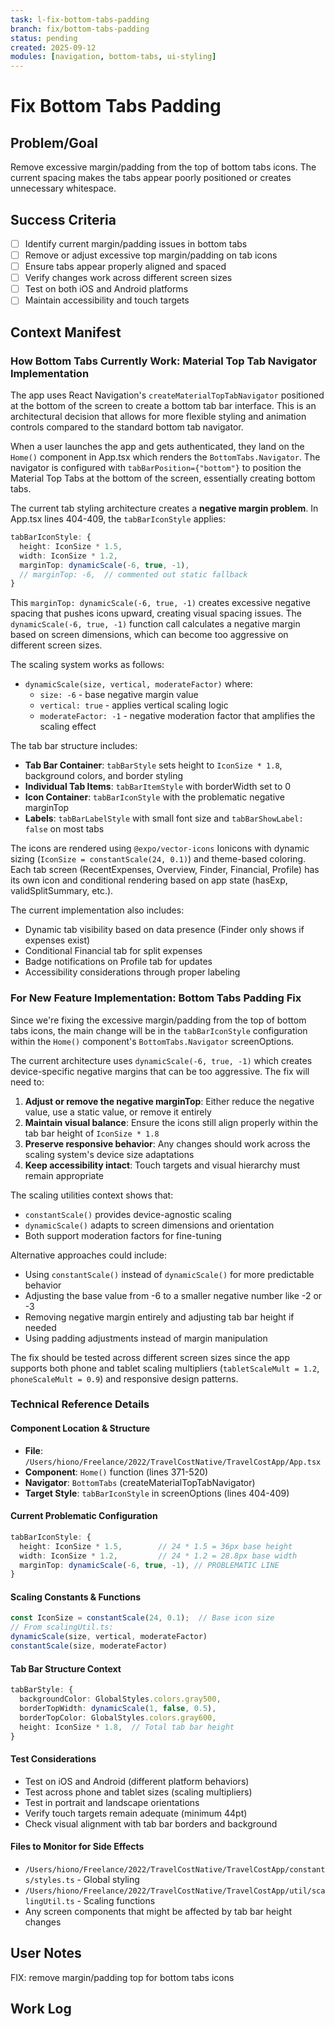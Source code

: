 ```yaml
---
task: l-fix-bottom-tabs-padding
branch: fix/bottom-tabs-padding
status: pending
created: 2025-09-12
modules: [navigation, bottom-tabs, ui-styling]
---
```


# Fix Bottom Tabs Padding

## Problem/Goal
Remove excessive margin/padding from the top of bottom tabs icons. The current spacing makes the tabs appear poorly positioned or creates unnecessary whitespace.

## Success Criteria
- [ ] Identify current margin/padding issues in bottom tabs
- [ ] Remove or adjust excessive top margin/padding on tab icons
- [ ] Ensure tabs appear properly aligned and spaced
- [ ] Verify changes work across different screen sizes
- [ ] Test on both iOS and Android platforms
- [ ] Maintain accessibility and touch targets

## Context Manifest

### How Bottom Tabs Currently Work: Material Top Tab Navigator Implementation

The app uses React Navigation's `createMaterialTopTabNavigator` positioned at the bottom of the screen to create a bottom tab bar interface. This is an architectural decision that allows for more flexible styling and animation controls compared to the standard bottom tab navigator.

When a user launches the app and gets authenticated, they land on the `Home()` component in App.tsx which renders the `BottomTabs.Navigator`. The navigator is configured with `tabBarPosition={"bottom"}` to position the Material Top Tabs at the bottom of the screen, essentially creating bottom tabs.

The current tab styling architecture creates a **negative margin problem**. In App.tsx lines 404-409, the `tabBarIconStyle` applies:

```typescript
tabBarIconStyle: {
  height: IconSize * 1.5,
  width: IconSize * 1.2,
  marginTop: dynamicScale(-6, true, -1),
  // marginTop: -6,  // commented out static fallback
}
```

This `marginTop: dynamicScale(-6, true, -1)` creates excessive negative spacing that pushes icons upward, creating visual spacing issues. The `dynamicScale(-6, true, -1)` function call calculates a negative margin based on screen dimensions, which can become too aggressive on different screen sizes.

The scaling system works as follows:
- `dynamicScale(size, vertical, moderateFactor)` where:
  - `size: -6` - base negative margin value 
  - `vertical: true` - applies vertical scaling logic
  - `moderateFactor: -1` - negative moderation factor that amplifies the scaling effect

The tab bar structure includes:
- **Tab Bar Container**: `tabBarStyle` sets height to `IconSize * 1.8`, background colors, and border styling
- **Individual Tab Items**: `tabBarItemStyle` with borderWidth set to 0
- **Icon Container**: `tabBarIconStyle` with the problematic negative marginTop
- **Labels**: `tabBarLabelStyle` with small font size and `tabBarShowLabel: false` on most tabs

The icons are rendered using `@expo/vector-icons` Ionicons with dynamic sizing (`IconSize = constantScale(24, 0.1)`) and theme-based coloring. Each tab screen (RecentExpenses, Overview, Finder, Financial, Profile) has its own icon and conditional rendering based on app state (hasExp, validSplitSummary, etc.).

The current implementation also includes:
- Dynamic tab visibility based on data presence (Finder only shows if expenses exist)
- Conditional Financial tab for split expenses
- Badge notifications on Profile tab for updates
- Accessibility considerations through proper labeling

### For New Feature Implementation: Bottom Tabs Padding Fix

Since we're fixing the excessive margin/padding from the top of bottom tabs icons, the main change will be in the `tabBarIconStyle` configuration within the `Home()` component's `BottomTabs.Navigator` screenOptions.

The current architecture uses `dynamicScale(-6, true, -1)` which creates device-specific negative margins that can be too aggressive. The fix will need to:

1. **Adjust or remove the negative marginTop**: Either reduce the negative value, use a static value, or remove it entirely
2. **Maintain visual balance**: Ensure the icons still align properly within the tab bar height of `IconSize * 1.8`
3. **Preserve responsive behavior**: Any changes should work across the scaling system's device size adaptations
4. **Keep accessibility intact**: Touch targets and visual hierarchy must remain appropriate

The scaling utilities context shows that:
- `constantScale()` provides device-agnostic scaling
- `dynamicScale()` adapts to screen dimensions and orientation
- Both support moderation factors for fine-tuning

Alternative approaches could include:
- Using `constantScale()` instead of `dynamicScale()` for more predictable behavior
- Adjusting the base value from -6 to a smaller negative number like -2 or -3
- Removing negative margin entirely and adjusting tab bar height if needed
- Using padding adjustments instead of margin manipulation

The fix should be tested across different screen sizes since the app supports both phone and tablet scaling multipliers (`tabletScaleMult = 1.2`, `phoneScaleMult = 0.9`) and responsive design patterns.

### Technical Reference Details

#### Component Location & Structure
- **File**: `/Users/hiono/Freelance/2022/TravelCostNative/TravelCostApp/App.tsx`
- **Component**: `Home()` function (lines 371-520)
- **Navigator**: `BottomTabs` (createMaterialTopTabNavigator) 
- **Target Style**: `tabBarIconStyle` in screenOptions (lines 404-409)

#### Current Problematic Configuration
```typescript
tabBarIconStyle: {
  height: IconSize * 1.5,        // 24 * 1.5 = 36px base height
  width: IconSize * 1.2,         // 24 * 1.2 = 28.8px base width  
  marginTop: dynamicScale(-6, true, -1), // PROBLEMATIC LINE
}
```

#### Scaling Constants & Functions
```typescript
const IconSize = constantScale(24, 0.1);  // Base icon size
// From scalingUtil.ts:
dynamicScale(size, vertical, moderateFactor)
constantScale(size, moderateFactor)
```

#### Tab Bar Structure Context
```typescript
tabBarStyle: {
  backgroundColor: GlobalStyles.colors.gray500,
  borderTopWidth: dynamicScale(1, false, 0.5),
  borderTopColor: GlobalStyles.colors.gray600,
  height: IconSize * 1.8,  // Total tab bar height
}
```

#### Test Considerations
- Test on iOS and Android (different platform behaviors)
- Test across phone and tablet sizes (scaling multipliers)
- Test in portrait and landscape orientations  
- Verify touch targets remain adequate (minimum 44pt)
- Check visual alignment with tab bar borders and background

#### Files to Monitor for Side Effects
- `/Users/hiono/Freelance/2022/TravelCostNative/TravelCostApp/constants/styles.ts` - Global styling
- `/Users/hiono/Freelance/2022/TravelCostNative/TravelCostApp/util/scalingUtil.ts` - Scaling functions
- Any screen components that might be affected by tab bar height changes

## User Notes
FIX: remove margin/padding top for bottom tabs icons

## Work Log
<!-- Updated as work progresses -->